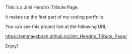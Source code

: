 This is a Jimi Hendrix Tribute Page.

It makes up the first part of my coding portfolio.

You can see this project live at the following URL:

https://emmayeboah.github.io/Jimi_Hendrix_Tribute_Page/

Enjoy!
